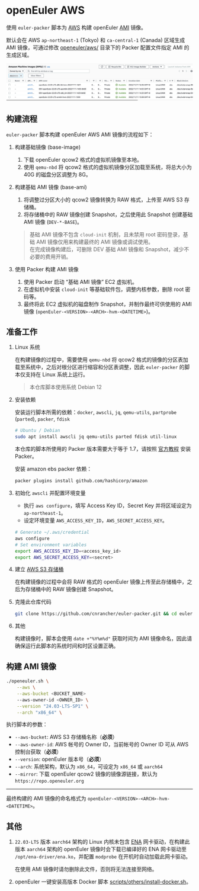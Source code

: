# openEuler AWS

使用 `euler-packer` 脚本为 [AWS](https://aws.amazon.com/) 构建 openEuler [AMI](https://docs.aws.amazon.com/AWSEC2/latest/UserGuide/AMIs.html) 镜像。

默认会在 AWS `ap-northeast-1` (Tokyo) 和 `ca-central-1` (Canada) 区域生成 AMI 镜像，可通过修改 [openeuler/aws/](/openeuler/aws/) 目录下的 Packer 配置文件指定 AMI 的生成区域。

![](../images/openeuler/generated-ami.png)

## 构建流程

`euler-packer` 脚本构建 openEuler AWS AMI 镜像的流程如下：

1. 构建基础镜像 (base-image)

    1. 下载 openEuler qcow2 格式的虚拟机镜像至本地。
    1. 使用 `qemu-nbd` 将 qcow2 格式的虚拟机镜像分区加载至系统，将总大小为 40G 的磁盘分区调整为 8G。

1. 构建基础 AMI 镜像 (base-ami)

    1. 将调整过分区大小的 qcow2 镜像转换为 RAW 格式，上传至 AWS S3 存储桶。
    1. 将存储桶中的 RAW 镜像创建 Snapshot，之后使用此 Snapshot 创建基础 AMI 镜像 (`DEV-*-BASE`)。

    > 基础 AMI 镜像不包含 `cloud-init` 机制，且未禁用 root 密码登录，基础 AMI 镜像仅用来构建最终的 AMI 镜像或调试使用。<br>
    > 在完成镜像构建后，可删除 DEV 基础 AMI 镜像和 Snapshot，减少不必要的费用开销。

1. 使用 Packer 构建 AMI 镜像

    1. 使用 Packer 启动 “基础 AMI 镜像” EC2 虚拟机。
    1. 在虚拟机中安装 `cloud-init` 等基础软件包，调整内核参数，删除 root 密码等。
    1. 最终将此 EC2 虚拟机的磁盘制作 Snapshot，并制作最终可供使用的 AMI 镜像 (`openEuler-<VERSION>-<ARCH>-hvm-<DATETIME>`)。

## 准备工作

1. Linux 系统

    在构建镜像的过程中，需要使用 `qemu-nbd` 将 qcow2 格式的镜像的分区表加载至系统中，之后对根分区进行缩容和分区表调整，因此 `euler-packer` 的脚本仅支持在 Linux 系统上运行。

    > 本仓库脚本使用系统 Debian 12

1. 安装依赖

    安装运行脚本所需的依赖：`docker`, `awscli`, `jq`, `qemu-utils`, `partprobe` (`parted`), `packer`, `fdisk`

    ```sh
    # Ubuntu / Debian
    sudo apt install awscli jq qemu-utils parted fdisk util-linux
    ```

    本仓库的脚本所使用的 Packer 版本需要大于等于 1.7，请按照 [官方教程](https://developer.hashicorp.com/packer/tutorials/docker-get-started/get-started-install-cli#installing-packer) 安装 Packer。

    安装 amazon ebs packer 依赖：

    ```sh
    packer plugins install github.com/hashicorp/amazon
    ```

1. 初始化 `awscli` 并配置环境变量

    - 执行 `aws configure`，填写 Access Key ID，Secret Key 并将区域设定为 `ap-northeast-1`。
    - 设定环境变量 `AWS_ACCESS_KEY_ID`，`AWS_SECRET_ACCESS_KEY`。

    ```sh
    # Generate ~/.aws/credential
    aws configure
    # Set environment variables
    export AWS_ACCESS_KEY_ID=<access_key_id>
    export AWS_SECRET_ACCESS_KEY=<secret>
    ```

1. 建立 [AWS S3 存储桶](https://docs.aws.amazon.com/AmazonS3/latest/userguide/Welcome.html)

    在构建镜像的过程中会将 RAW 格式的 openEuler 镜像上传至此存储桶中，之后为存储桶中的 RAW 镜像创建 Snapshot。

1. 克隆此仓库代码

    ```sh
    git clone https://github.com/cnrancher/euler-packer.git && cd euler-packer
    ```

1. 其他

    构建镜像时，脚本会使用 `date +"%Y%m%d"` 获取时间为 AMI 镜像命名，因此请确保运行此脚本的系统时间和时区设置正确。

## 构建 AMI 镜像

```bash
./openeuler.sh \
    --aws \
    --aws-bucket <BUCKET_NAME>
    --aws-owner-id <OWNER_ID> \
    --version "24.03-LTS-SP1" \
    --arch "x86_64" \
```

执行脚本的参数：

- `--aws-bucket`: AWS S3 存储桶名称（**必须**）
- `--aws-owner-id`: AWS 帐号的 Owner ID，当前帐号的 Owner ID 可从 AWS 控制台获取（**必须**）
- `--version`: openEuler 版本号（**必须**）
- `--arch`: 系统架构，默认为 `x86_64`，可设定为 `x86_64` 或 `aarch64`
- `--mirror`: 下载 openEuler qcow2 镜像的镜像源链接，默认为 `https://repo.openeuler.org`

----

最终构建的 AMI 镜像的命名格式为 `openEuler-<VERSION>-<ARCH>-hvm-<DATETIME>`。

## 其他

1. `22.03-LTS` 版本 `aarch64` 架构的 Linux 内核未包含 [ENA](https://github.com/amzn/amzn-drivers/tree/master/kernel/linux/ena) 网卡驱动，在构建此版本 `aarch64` 架构的 openEuler 镜像时会下载已编译好的 ENA 网卡驱动至 `/opt/ena-driver/ena.ko`，并配置 `modprobe` 在开机时自动加载此网卡驱动。

    在使用 AMI 镜像时请勿删除此文件，否则将无法连接至网络。

1. openEuler 一键安装高版本 Docker 脚本 [scripts/others/install-docker.sh](/scripts/others/install-docker.sh)。

